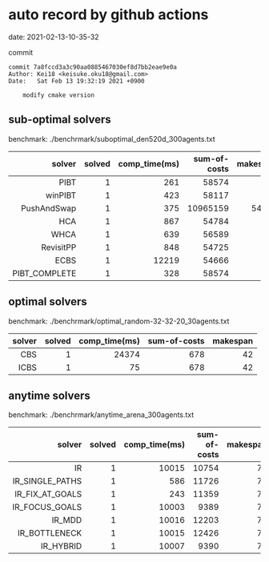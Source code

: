 auto record by github actions
===
date: 2021-02-13-10-35-32

commit
```
commit 7a8fccd3a3c90aa0885467030ef8d7bb2eae9e0a
Author: Kei18 <keisuke.oku18@gmail.com>
Date:   Sat Feb 13 19:32:19 2021 +0900

    modify cmake version

```

## sub-optimal solvers
benchmark: ./benchrmark/suboptimal_den520d_300agents.txt

|solver | solved | comp_time(ms) | sum-of-costs | makespan |
| ---: | ---: | ---: | ---: | ---: |
| PIBT | 1 | 261 | 58574 | 386 |
| winPIBT | 1 | 423 | 58117 | 388 |
| PushAndSwap | 1 | 375 | 10965159 | 54639 |
| HCA | 1 | 867 | 54784 | 386 |
| WHCA | 1 | 639 | 56589 | 386 |
| RevisitPP | 1 | 848 | 54725 | 392 |
| ECBS | 1 | 12219 | 54666 | 389 |
| PIBT_COMPLETE | 1 | 328 | 58574 | 386 |

## optimal solvers
benchmark: ./benchrmark/optimal_random-32-32-20_30agents.txt

|solver | solved | comp_time(ms) | sum-of-costs | makespan |
| ---: | ---: | ---: | ---: | ---: |
| CBS | 1 | 24374 | 678 | 42 |
| ICBS | 1 | 75 | 678 | 42 |

## anytime solvers
benchmark: ./benchrmark/anytime_arena_300agents.txt

|solver | solved | comp_time(ms) | sum-of-costs | makespan |
| ---: | ---: | ---: | ---: | ---: |
| IR | 1 | 10015 | 10754 | 79 |
| IR_SINGLE_PATHS | 1 | 586 | 11726 | 79 |
| IR_FIX_AT_GOALS | 1 | 243 | 11359 | 79 |
| IR_FOCUS_GOALS | 1 | 10003 | 9389 | 79 |
| IR_MDD | 1 | 10016 | 12203 | 79 |
| IR_BOTTLENECK | 1 | 10015 | 12426 | 79 |
| IR_HYBRID | 1 | 10007 | 9390 | 79 |
